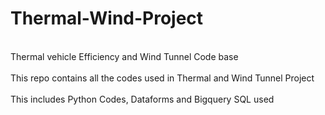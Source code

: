 # Thermal-Wind-Project
<br>Thermal vehicle Efficiency and Wind Tunnel Code base </br>
<br> This repo contains all the codes used in Thermal and Wind Tunnel Project</br>
<br> This includes Python Codes, Dataforms and Bigquery SQL used </br>

